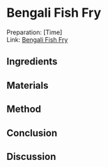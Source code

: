 # Bengali Fish Fry

Preparation: [Time]  
Link: [Bengali Fish Fry](https://www.youtube.com/watch?v=otevgmY-xPs)

## Ingredients

## Materials

## Method

## Conclusion

## Discussion
